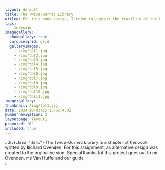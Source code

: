 ```yaml
---
layout: default
title: The Twice-Burned Library
uitleg: For this book design, I tried to capture the fragility of the knowledge and lives lost during the fires. I tried to capture this feeling by using very thin paper, an 'old-looking' font and pictures that appear to be leaflets in between pages. I primarily worked with the  orange (and blue) to capture the colors of fire.  
tags:
  - Indesign
imagegallery:
  showgallery: true
  carouselgrid: grid
  galleryImages:
    - /img/tbl1.jpg
    - /img/tbl2.jpg
    - /img/tbl3.jpg
    - /img/tbl4.jpg
    - /img/tbl5.jpg
    - /img/tbl6.jpg
    - /img/tbl7.jpg
    - /img/tbl8.jpg
    - /img/tbl9.jpg
    - /img/tbl10.jpg
    - /img/tbl11.jpg
imagezgallery: 
thumbnail: /img/tbl1.jpg
date: 2024-10-03T15:13:02.450Z
numbernavigation: 3
layoutpage: layout1
promoted: "0"
included: true
---
```

::div{class="italic"}
The Twice-Burned Library is a chapter of the book written by Richard Ovenden. For this assignment, an alternative design was created to the orginal version. Special thanks fot this project goes out to mr Ovenden, ms Van Huffel and our guide.  
::


 


